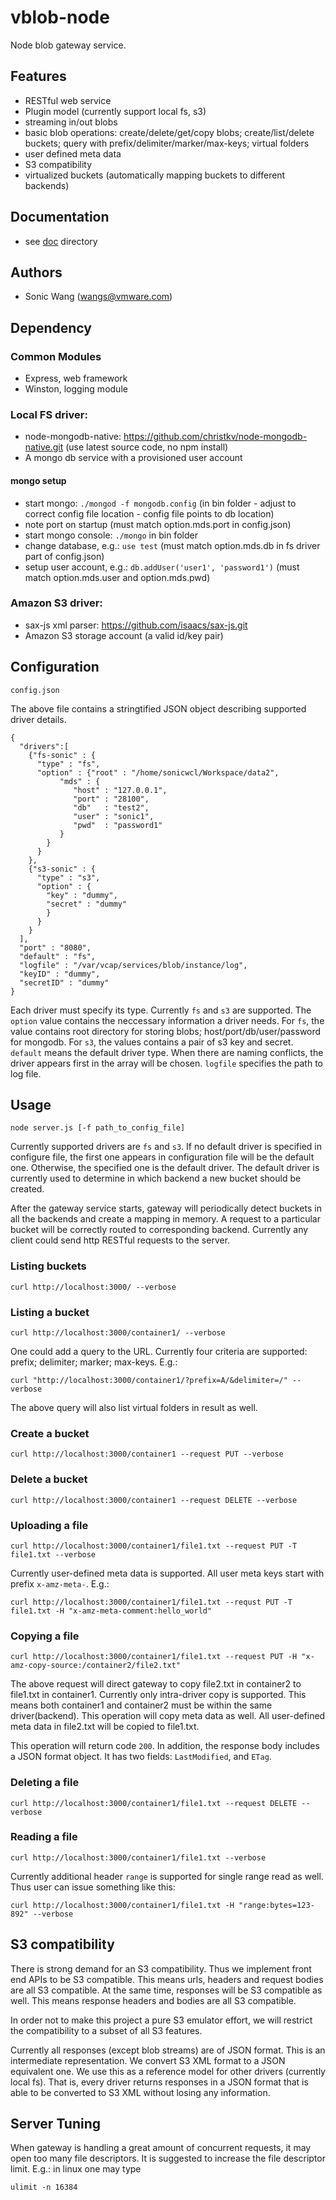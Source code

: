 # vblob-node

 Node blob gateway service.

## Features

  - RESTful web service
  - Plugin model (currently support local fs, s3)
  - streaming in/out blobs
  - basic blob operations: create/delete/get/copy blobs; create/list/delete buckets; query with prefix/delimiter/marker/max-keys; virtual folders
  - user defined meta data
  - S3 compatibility
  - virtualized buckets (automatically mapping buckets to different backends)

## Documentation

  - see [doc](doc) directory

## Authors

  - Sonic Wang (wangs@vmware.com)

## Dependency

### Common Modules

  - Express, web framework 
  - Winston, logging module

### Local FS driver:

  - node-mongodb-native: https://github.com/christkv/node-mongodb-native.git (use latest source code, no npm install)
  - A mongo db service with a provisioned user account

#### mongo setup
  - start mongo: `./mongod -f mongodb.config` (in bin folder - adjust to correct config file location - config file points to db location)
  - note port on startup (must match option.mds.port in config.json)
  - start mongo console: `./mongo` in bin folder
  - change database, e.g.: `use test` (must match option.mds.db in fs driver part of config.json)
  - setup user account, e.g.: `db.addUser('user1', 'password1')` (must match option.mds.user and option.mds.pwd)


### Amazon S3 driver:
  - sax-js xml parser: https://github.com/isaacs/sax-js.git
  - Amazon S3 storage account (a valid id/key pair) 

## Configuration

    config.json

The above file contains a stringtified JSON object describing supported driver details.

    {
      "drivers":[
        {"fs-sonic" : {
          "type" : "fs",
          "option" : {"root" : "/home/sonicwcl/Workspace/data2",
               "mds" : {
                  "host" : "127.0.0.1",
                  "port" : "28100",
                  "db"   : "test2",
                  "user" : "sonic1",
                  "pwd"  : "password1"
               }
            }
          }
        },
        {"s3-sonic" : {
          "type" : "s3",
          "option" : {
            "key" : "dummy",
            "secret" : "dummy"
            }
          }
        }
      ],
      "port" : "8080",
      "default" : "fs",
      "logfile" : "/var/vcap/services/blob/instance/log",
      "keyID" : "dummy",
      "secretID" : "dummy"
    }


Each driver must specify its type. Currently `fs` and `s3` are supported. The `option` value contains the neccessary information a driver needs. For `fs`, the value contains root directory for storing blobs; host/port/db/user/password for mongodb. For `s3`, the values contains a pair of s3 key and secret. `default` means the default driver type. When there are naming conflicts, the driver appears first in the array will be chosen. `logfile` specifies the path to log file.

## Usage

    node server.js [-f path_to_config_file]

Currently supported drivers are `fs` and `s3`. If no default driver is specified in configure file, the first one appears in configuration file will be the default one. Otherwise, the specified one is the default driver. The default driver is currently used to determine in which backend a new bucket should be created. 

After the gateway service starts, gateway will periodically detect buckets in all the backends and create a mapping in memory. A request to a particular bucket will be correctly routed to corresponding backend. Currently any client could send http RESTful requests to the server.

### Listing buckets

    curl http://localhost:3000/ --verbose

### Listing a bucket
  
    curl http://localhost:3000/container1/ --verbose

One could add a query to the URL. Currently four criteria are supported: prefix; delimiter; marker; max-keys. E.g.:

    curl "http://localhost:3000/container1/?prefix=A/&delimiter=/" --verbose

The above query will also list virtual folders in result as well.

### Create a bucket

    curl http://localhost:3000/container1 --request PUT --verbose

### Delete a bucket

    curl http://localhost:3000/container1 --request DELETE --verbose

### Uploading a file

    curl http://localhost:3000/container1/file1.txt --request PUT -T file1.txt --verbose

Currently user-defined meta data is supported. All user meta keys start with prefix `x-amz-meta-`. E.g.:

    curl http://localhost:3000/container1/file1.txt --requst PUT -T file1.txt -H "x-amz-meta-comment:hello_world"

### Copying a file

    curl http://localhost:3000/container1/file1.txt --request PUT -H "x-amz-copy-source:/container2/file2.txt"

The above request will direct gateway to copy file2.txt in container2 to file1.txt in container1. Currently only intra-driver copy is supported. This means both container1 and container2 must be within the same driver(backend). This operation will copy meta data as well. All user-defined meta data in file2.txt will be copied to file1.txt. 

This operation will return code `200`. In addition, the response body includes a JSON format object. It has two fields: `LastModified`, and `ETag`. 

### Deleting a file

    curl http://localhost:3000/container1/file1.txt --request DELETE --verbose

### Reading a file

    curl http://localhost:3000/container1/file1.txt --verbose

Currently additional header `range` is supported for single range read as well. Thus user can issue something like this:

    curl http://localhost:3000/container1/file1.txt -H "range:bytes=123-892" --verbose

## S3 compatibility

There is strong demand for an S3 compatibility. Thus we implement front end APIs to be S3 compatible. This means urls, headers and request bodies are all S3 compatible. At the same time, responses will be S3 compatible as well. This means response headers and bodies are all S3 compatible. 

In order not to make this project a pure S3 emulator effort, we will restrict the compatibility to a subset of all S3 features.

Currently all responses (except blob streams) are of JSON format. This is an intermediate representation. We convert S3 XML format to a JSON equivalent one. We use this as a reference model for other drivers (currently local fs). That is, every driver returns responses in a JSON format that is able to be converted to S3 XML without losing any information.

## Server Tuning

When gateway is handling a great amount of concurrent requests, it may open too many file descriptors. It is suggested to increase the file descriptor limit. E.g.: in linux one may type

    ulimit -n 16384

